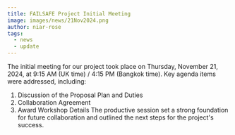 ```yaml
---
title: FAILSAFE Project Initial Meeting
image: images/news/21Nov2024.png
author: niar-rose
tags: 
  - news
  - update
---
```


The initial meeting for our project took place on Thursday, November 21, 2024, at 9:15 AM (UK time) / 4:15 PM (Bangkok time). Key agenda items were addressed, including:
1. Discussion of the Proposal Plan and Duties
2. Collaboration Agreement
3. Award Workshop Details
The productive session set a strong foundation for future collaboration and outlined the next steps for the project's success.
